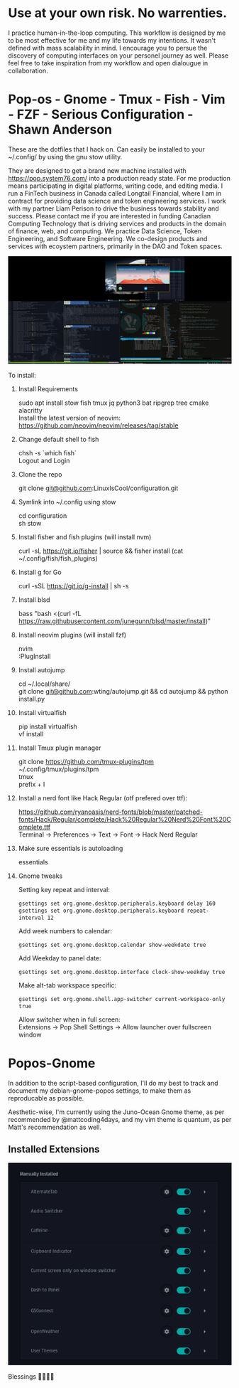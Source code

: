 # Use at your own risk. No warrenties. 
I practice human-in-the-loop computing. This workflow is designed by me to be most effective for me and my life towards my intentions. It wasn't defined with mass scalability in mind. I encourage you to persue the discovery of computing interfaces on your personel journey as well. Please feel free to take inspiration from my workflow and open dialougue in collaboration.  

# Pop-os - Gnome - Tmux - Fish - Vim - FZF - Serious Configuration - Shawn Anderson
These are the dotfiles that I hack on. Can easily be installed to your ~/.config/ by using the gnu stow utility.

They are designed to get a brand new machine installed with https://pop.system76.com/ into a production ready state. For me production means participating in digital platforms, writing code, and editing media. I run a FinTech business in Canada called Longtail Financial, where I am in contract for providing data science and token engineering services. I work with my partner Liam Perison to drive the business towards stability and success. Please contact me if you are interested in funding Canadian Computing Technology that is driving services and products in the domain of finance, web, and computing. We practice Data Science, Token Engineering, and Software Engineering. We co-design products and services with ecoystem partners, primarily in the DAO and Token spaces. 

<div align="center">
  <img src="https://raw.githubusercontent.com/LinuxIsCool/configuration/master/popos-gnome/Screenshot%20from%202020-09-29%2001-56-33.png"/>
</div>

To install:  
1. Install Requirements
	
	sudo apt install stow fish tmux jq python3 bat ripgrep tree cmake alacritty  
	Install the latest version of neovim: https://github.com/neovim/neovim/releases/tag/stable  
	
2. Change default shell to fish
  
	chsh -s \`which fish\`  
	Logout and Login 
	
2. Clone the repo  

	git clone git@github.com:LinuxIsCool/configuration.git  
	
3. Symlink into ~/.config using stow  

	cd configuration  
	sh stow  
	
	
5. Install fisher and fish plugins (will install nvm)

	curl -sL https://git.io/fisher | source && fisher install (cat ~/.config/fish/fish_plugins)
	
6. Install g for Go

	curl -sSL https://git.io/g-install | sh -s

7. Install blsd

	bass "bash <(curl -fL https://raw.githubusercontent.com/junegunn/blsd/master/install)"

8. Install neovim plugins (will install fzf)

	nvim  
	:PlugInstall  
	
9. Install autojump

	cd ~/.local/share/  
	git clone git@github.com:wting/autojump.git && cd autojump && python install.py
	
10. Install virtualfish

	pip install virtualfish  
	vf install  
	
11. Install Tmux plugin manager

	git clone https://github.com/tmux-plugins/tpm ~/.config/tmux/plugins/tpm  
	tmux  
	prefix + I  
	
12. Install a nerd font like Hack Regular (otf prefered over ttf): 
 
	https://github.com/ryanoasis/nerd-fonts/blob/master/patched-fonts/Hack/Regular/complete/Hack%20Regular%20Nerd%20Font%20Complete.ttf  
	Terminal -> Preferences -> Text -> Font -> Hack Nerd Regular  
	
13. Make sure essentials is autoloading

	essentials

14. Gnome tweaks

	Setting key repeat and interval:  
	```
	gsettings set org.gnome.desktop.peripherals.keyboard delay 160
	gsettings set org.gnome.desktop.peripherals.keyboard repeat-interval 12

	```
	
	Add week numbers to calendar:  
	```
	gsettings set org.gnome.desktop.calendar show-weekdate true
	```
	Add Weekday to panel date:  
	```
	gsettings set org.gnome.desktop.interface clock-show-weekday true
	```
	Make alt-tab workspace specific:  
	```
	gsettings set org.gnome.shell.app-switcher current-workspace-only true
	```
	Allow switcher when in full screen:  
	Extensions -> Pop Shell Settings -> Allow launcher over fullscreen window  
	
	
# Popos-Gnome
In addition to the script-based configuration, I'll do my best to track and document my debian-gnome-popos settings, to make them as reproducable as possible.

Aesthetic-wise, I'm currently using the Juno-Ocean Gnome theme, as per recommended by @mattcoding4days, and my vim theme is quantum, as per Matt's recommendation as well.

## Installed Extensions
<div align="center">
  <img src="https://raw.githubusercontent.com/LinuxIsCool/configuration/master/popos-gnome/extensions-nov-26-2020.png"/>
</div>

Blessings 🌟💎🦋💖
